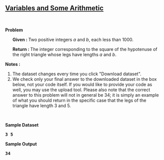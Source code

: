 
<h2><a href="https://rosalind.info/problems/ini2/">Variables and Some Arithmetic</a></h2>

<p>&nbsp;</p>
<p><strong class="example">Problem</strong></p>

<ol>
<p><strong>Given : </strong>Two positive integers <i>a</i> and <i>b</i>, each less than 1000.</p>
<p><strong>Return : </strong>The integer corresponding to the square of the hypotenuse of the right triangle whose legs have lengths <i>a</i> and <i>b</i>.</p>
</ol>

<p><strong class="example">Notes : </strong></p>
<ol>
  <li>The dataset changes every time you click "Download dataset".</li>
  <li>We check only your final answer to the downloaded dataset in the box below, not your code itself. If you would like to provide your code as well, you may use the upload tool. Please also note that the correct answer to this problem will not in general be 34; it is simply an example of what you should return in the specific case that the legs of the triangle have length 3 and 5.</li>
</ol>




<p>&nbsp;</p>
<p><strong class="example">Sample Dataset</strong></p>
<pre>
<strong>3 5</strong>
</pre>
<p><strong class="example">Sample Output</strong></p>
<pre>
<strong>34</strong>
</pre>
